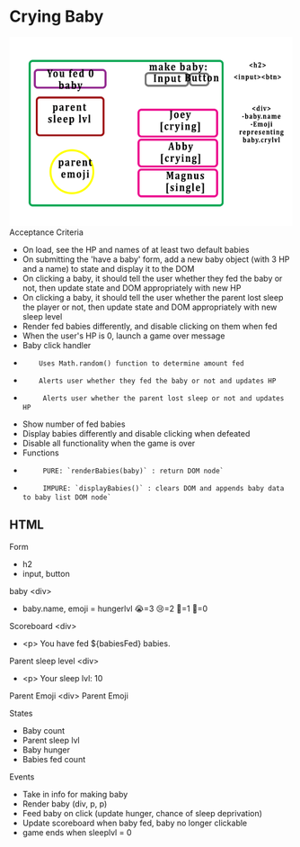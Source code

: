 # Crying Baby

![wireframe](./assets/wireframe.png)
Acceptance Criteria

-   On load, see the HP and names of at least two default babies
-   On submitting the 'have a baby' form, add a new baby object (with 3 HP and a name) to state and display it to the DOM
-   On clicking a baby, it should tell the user whether they fed the baby or not, then update state and DOM appropriately with new HP
-   On clicking a baby, it should tell the user whether the parent lost sleep the player or not, then update state and DOM appropriately with new sleep level
-   Render fed babies differently, and disable clicking on them when fed
-   When the user's HP is 0, launch a game over message
-   Baby click handler
-         Uses Math.random() function to determine amount fed
-         Alerts user whether they fed the baby or not and updates HP
-          Alerts user whether the parent lost sleep or not and updates HP
-   Show number of fed babies
-   Display babies differently and disable clicking when defeated
-   Disable all functionality when the game is over
-   Functions
-          PURE: `renderBabies(baby)` : return DOM node`
-          IMPURE: `displayBabies()` : clears DOM and appends baby data to baby list DOM node`

## HTML

Form

-   h2
-   input, button

baby \<div>

-   baby.name, emoji = hungerlvl 😭=3 😢=2 🥺=1 👶=0

Scoreboard \<div>

-   \<p> You have fed ${babiesFed} babies.

Parent sleep level \<div>

-   \<p> Your sleep lvl: 10

Parent Emoji \<div> Parent Emoji

States

-   Baby count
-   Parent sleep lvl
-   Baby hunger
-   Babies fed count

Events

-   Take in info for making baby
-   Render baby (div, p, p)
-   Feed baby on click (update hunger, chance of sleep deprivation)
-   Update scoreboard when baby fed, baby no longer clickable
-   game ends when sleeplvl = 0
